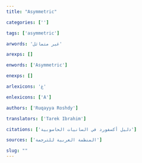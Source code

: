 ```yaml
---
title: "Asymmetric"

categories: ['']

tags: ['asymmetric']

arwords: 'غير متماثل'

arexps: []

enwords: ['Asymmetric']

enexps: []

arlexicons: 'غ'

enlexicons: ['A']

authors: ['Ruqayya Roshdy']

translators: ['Tarek Ibrahim']

citations: ['دليل أكسفورد في السانيات الحاسوبية']

sources: ['المنظمة العربية للترجمة']

slug: ""
---
```

